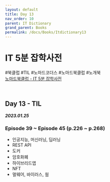 ```yaml
---
layout: default
title: Day 13
nav_order: 10
parent: IT Dictionary
grand_parent: Books
permalink: /docs/Books/Itdictionary13
---
```


# **IT 5분 잡학사전**

\#북클럽 \#TIL \#노마드코더스 \#노마드북클럽 \#노개북   
[노마드북클럽 - IT 5분 잡학사전](https://nomadcoders.co/c/it-dictionary/lobby)

<br/>

## **Day 13 - TIL**

***2023.01.25***

### **Episode 39 ~ Episode 45 (p.226 ~ p.268)**
- 인공지능, 머신러닝, 딥러닝
- REST API
- 도커
- 암호화폐
- 하이브리드앱
- NFT
- 멀웨어, 바이러스, 웜

<br/>

